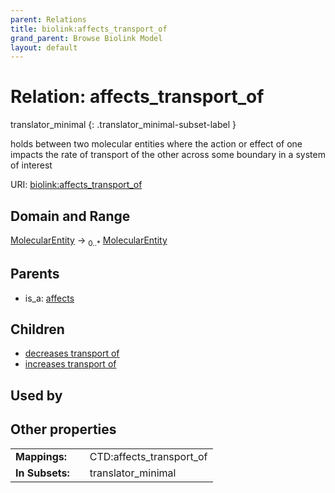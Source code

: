 ```yaml
---
parent: Relations
title: biolink:affects_transport_of
grand_parent: Browse Biolink Model
layout: default
---
```


# Relation: affects_transport_of

translator_minimal
{: .translator_minimal-subset-label }


holds between two molecular entities where the action or effect of one impacts the rate of transport of the other across some boundary in a system of interest

URI: [biolink:affects_transport_of](https://w3id.org/biolink/vocab/affects_transport_of)

## Domain and Range

[MolecularEntity](MolecularEntity.md) ->  <sub>0..*</sub> [MolecularEntity](MolecularEntity.md)

## Parents

 *  is_a: [affects](affects.md)

## Children

 *  [decreases transport of](decreases_transport_of.md)
 *  [increases transport of](increases_transport_of.md)

## Used by


## Other properties

|  |  |  |
| --- | --- | --- |
| **Mappings:** | | CTD:affects_transport_of |
| **In Subsets:** | | translator_minimal |

